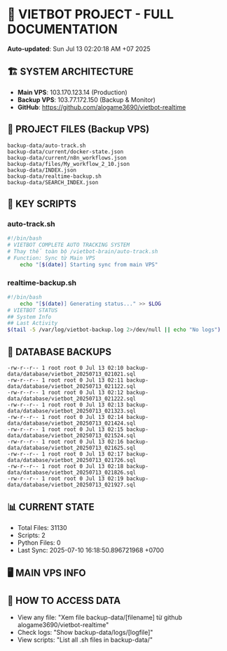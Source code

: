 # 🤖 VIETBOT PROJECT - FULL DOCUMENTATION
**Auto-updated**: Sun Jul 13 02:20:18 AM +07 2025

## 🏗️ SYSTEM ARCHITECTURE
- **Main VPS**: 103.170.123.14 (Production)
- **Backup VPS**: 103.77.172.150 (Backup & Monitor)
- **GitHub**: https://github.com/alogame3690/vietbot-realtime

## 📁 PROJECT FILES (Backup VPS)
```
backup-data/auto-track.sh
backup-data/current/docker-state.json
backup-data/current/n8n_workflows.json
backup-data/files/My_workflow_2_10.json
backup-data/INDEX.json
backup-data/realtime-backup.sh
backup-data/SEARCH_INDEX.json
```

## 🔧 KEY SCRIPTS
### auto-track.sh
```bash
#!/bin/bash
# VIETBOT COMPLETE AUTO TRACKING SYSTEM
# Thay thế toàn bộ /vietbot-brain/auto-track.sh
# Function: Sync từ Main VPS
    echo "[$(date)] Starting sync from main VPS"
```
### realtime-backup.sh
```bash
#!/bin/bash
    echo "[$(date)] Generating status..." >> $LOG
# VIETBOT STATUS
## System Info
## Last Activity
$(tail -5 /var/log/vietbot-backup.log 2>/dev/null || echo "No logs")
```

## 💾 DATABASE BACKUPS
```
-rw-r--r-- 1 root root 0 Jul 13 02:10 backup-data/database/vietbot_20250713_021021.sql
-rw-r--r-- 1 root root 0 Jul 13 02:11 backup-data/database/vietbot_20250713_021122.sql
-rw-r--r-- 1 root root 0 Jul 13 02:12 backup-data/database/vietbot_20250713_021222.sql
-rw-r--r-- 1 root root 0 Jul 13 02:13 backup-data/database/vietbot_20250713_021323.sql
-rw-r--r-- 1 root root 0 Jul 13 02:14 backup-data/database/vietbot_20250713_021424.sql
-rw-r--r-- 1 root root 0 Jul 13 02:15 backup-data/database/vietbot_20250713_021524.sql
-rw-r--r-- 1 root root 0 Jul 13 02:16 backup-data/database/vietbot_20250713_021625.sql
-rw-r--r-- 1 root root 0 Jul 13 02:17 backup-data/database/vietbot_20250713_021726.sql
-rw-r--r-- 1 root root 0 Jul 13 02:18 backup-data/database/vietbot_20250713_021826.sql
-rw-r--r-- 1 root root 0 Jul 13 02:19 backup-data/database/vietbot_20250713_021927.sql
```

## 📊 CURRENT STATE
- Total Files: 31130
- Scripts: 2
- Python Files: 0
- Last Sync: 2025-07-10 16:18:50.896721968 +0700

## 🖥️ MAIN VPS INFO


## 🚨 HOW TO ACCESS DATA
- View any file: "Xem file backup-data/[filename] từ github alogame3690/vietbot-realtime"
- Check logs: "Show backup-data/logs/[logfile]"
- View scripts: "List all .sh files in backup-data/"
